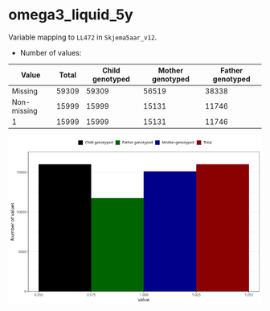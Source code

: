 # omega3_liquid_5y
Variable mapping to `LL472` in `Skjema5aar_v12`.
- Number of values:

| Value | Total | Child genotyped | Mother genotyped | Father genotyped |
| ----- | ----- | --------------- | ---------------- | ---------------- |
| Missing | 59309 | 59309 | 56519 | 38338 |
| Non-missing | 15999 | 15999 | 15131 | 11746 |
| 1 | 15999 | 15999 | 15131 | 11746 |



![](omega3_liquid_5y_n.png)



